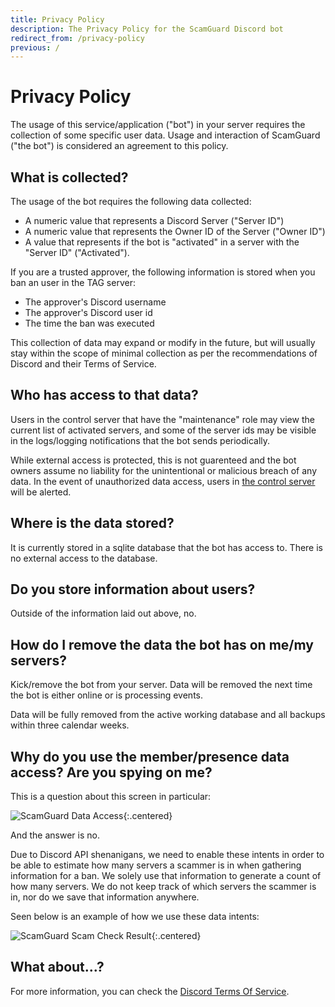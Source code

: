 ```yaml
---
title: Privacy Policy
description: The Privacy Policy for the ScamGuard Discord bot
redirect_from: /privacy-policy
previous: /
---
```


# Privacy Policy

The usage of this service/application ("bot") in your server requires the collection of some specific user data. Usage and interaction of ScamGuard ("the bot") is considered an agreement to this policy. 

## What is collected?

The usage of the bot requires the following data collected:

* A numeric value that represents a Discord Server ("Server ID")
* A numeric value that represents the Owner ID of the Server ("Owner ID")
* A value that represents if the bot is "activated" in a server with the "Server ID" ("Activated").

If you are a trusted approver, the following information is stored when you ban an user in the TAG server:

* The approver's Discord username
* The approver's Discord user id
* The time the ban was executed

This collection of data may expand or modify in the future, but will usually stay within the scope of minimal collection as per the recommendations of Discord and their Terms of Service.

## Who has access to that data?

Users in the control server that have the "maintenance" role may view the current list of activated servers, and some of the server ids may be visible in the logs/logging notifications that the bot sends periodically.

While external access is protected, this is not guarenteed and the bot owners assume no liability for the unintentional or malicious breach of any data. In the event of unauthorized data access, users in [the control server](/discord) will be alerted.

## Where is the data stored?

It is currently stored in a sqlite database that the bot has access to. There is no external access to the database.

## Do you store information about users?

Outside of the information laid out above, no.

## How do I remove the data the bot has on me/my servers?

Kick/remove the bot from your server. Data will be removed the next time the bot is either online or is processing events.

Data will be fully removed from the active working database and all backups within three calendar weeks.

## Why do you use the member/presence data access? Are you spying on me?

This is a question about this screen in particular:

![ScamGuard Data Access](/assets/botdataaccess.png){:.centered}

And the answer is no.

Due to Discord API shenanigans, we need to enable these intents in order to be able to estimate how many servers a scammer is in when gathering information for a ban. We solely use that information to generate a count of how many servers. We do not keep track of which servers the scammer is in, nor do we save that information anywhere.

Seen below is an example of how we use these data intents:

![ScamGuard Scam Check Result](/assets/dataintentusage.png){:.centered}

## What about...?

For more information, you can check the [Discord Terms Of Service](https://discord.com/terms).